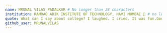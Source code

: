 ```yaml
---
name: MRUNAL VILAS PADALKAR # No longer than 28 characters
institution: RAMRAO ADIK INSTITUTE OF TECHNOLOGY, NAVI MUMBAI 🚩 # no longer than 58 characters
quote: What can I say about college? I laughed. I cried. It was fun.Goodbye college, hello world, here I come. # no longer than 100 characters, avoid using quotes(") to guarantee the format remains the same.
github_user: MRUNALVILAS
---
```


